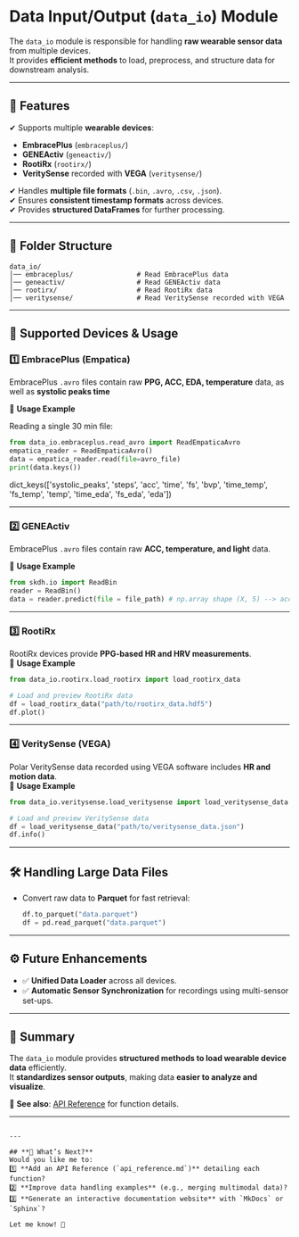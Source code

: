 # Data Input/Output (`data_io`) Module

The `data_io` module is responsible for handling **raw wearable sensor data** from multiple devices.  
It provides **efficient methods** to load, preprocess, and structure data for downstream analysis.

---

## 📌 Features
✔ Supports multiple **wearable devices**:  
   - **EmbracePlus** (`embraceplus/`)
   - **GENEActiv** (`geneactiv/`)
   - **RootiRx** (`rootirx/`)
   - **VeritySense** recorded with **VEGA** (`veritysense/`)

✔ Handles **multiple file formats** (`.bin`, `.avro`, `.csv`, `.json`).  
✔ Ensures **consistent timestamp formats** across devices.  
✔ Provides **structured DataFrames** for further processing.

---

## 📂 Folder Structure
```
data_io/
│── embraceplus/                # Read EmbracePlus data
│── geneactiv/                  # Read GENEActiv data
│── rootirx/                    # Read RootiRx data
│── veritysense/                # Read VeritySense recorded with VEGA
```

---

## 🚀 Supported Devices & Usage

### **:one: EmbracePlus (Empatica)**
EmbracePlus `.avro` files contain raw **PPG, ACC, EDA, temperature** data, as well as **systolic peaks time**

📌 **Usage Example**

Reading a single 30 min file:
```python
from data_io.embraceplus.read_avro import ReadEmpaticaAvro
empatica_reader = ReadEmpaticaAvro()
data = empatica_reader.read(file=avro_file)
print(data.keys())
```
dict_keys(['systolic_peaks', 'steps', 'acc', 'time', 'fs', 'bvp', 'time_temp', 'fs_temp', 'temp', 'time_eda', 'fs_eda', 'eda'])

---

### **:two: GENEActiv**
EmbracePlus `.avro` files contain raw **ACC, temperature, and light** data.

📌 **Usage Example**
```python
from skdh.io import ReadBin
reader = ReadBin()
data = reader.predict(file = file_path) # np.array shape (X, 5) --> acc_x, acc_y, acc_z, temp, light
```

---

### **:three: RootiRx**
RootiRx devices provide **PPG-based HR and HRV measurements**.  
📌 **Usage Example**
```python
from data_io.rootirx.load_rootirx import load_rootirx_data

# Load and preview RootiRx data
df = load_rootirx_data("path/to/rootirx_data.hdf5")
df.plot()
```

---

### **:four: VeritySense (VEGA)**
Polar VeritySense data recorded using VEGA software includes **HR and motion data**.  
📌 **Usage Example**
```python
from data_io.veritysense.load_veritysense import load_veritysense_data

# Load and preview VeritySense data
df = load_veritysense_data("path/to/veritysense_data.json")
df.info()
```

---

## 🛠 Handling Large Data Files
- Convert raw data to **Parquet** for fast retrieval:
  ```python
  df.to_parquet("data.parquet")
  df = pd.read_parquet("data.parquet")
  ```

---

## ⚙ Future Enhancements
- ✅ **Unified Data Loader** across all devices.
- ✅ **Automatic Sensor Synchronization** for recordings using multi-sensor set-ups.

---

## 🎯 Summary
The `data_io` module provides **structured methods to load wearable device data** efficiently.  
It **standardizes sensor outputs**, making data **easier to analyze and visualize**.

🔹 **See also**: [API Reference](api_reference.md) for function details.  

---
```

---

## **📌 What’s Next?**
Would you like me to:
1️⃣ **Add an API Reference (`api_reference.md`)** detailing each function?  
2️⃣ **Improve data handling examples** (e.g., merging multimodal data)?  
3️⃣ **Generate an interactive documentation website** with `MkDocs` or `Sphinx`?  

Let me know! 🚀
